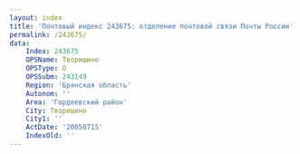 ```yaml
---
layout: index
title: 'Почтовый индекс 243675: отделение почтовой связи Почты России'
permalink: /243675/
data:
    Index: 243675
    OPSName: Творишино
    OPSType: О
    OPSSubm: 243149
    Region: 'Брянская область'
    Autonom: ''
    Area: 'Гордеевский район'
    City: Творишино
    City1: ''
    ActDate: '20050715'
    IndexOld: ''
---
```

